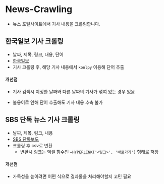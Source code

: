 # News-Crawling
- 뉴스 포털사이트에서 기사 내용을 크롤링합니다.

  

## 한국일보 기사 크롤링

- 날짜, 제목, 링크, 내용, 단어
- [한국일보](https://www.hankookilbo.com/Search?searchText=)
- 기사 크롤링 후, 해당 기사 내용에서  `konlpy` 이용해 단어 추출

#### 개선점

- 기사 검색시 지정한 날짜와 다른 날짜의 기사가 섞여 있는 경우 있음

- 불용어로 인해 단어 추출해도 기사 내용 추측 불가

  

  

## SBS 단독 뉴스 기사 크롤링

- 날짜, 제목, 링크, 내용
- [SBS 단독보도](https://news.sbs.co.kr/news/newsPlusList.do?themeId=10000000034&plink=TOPWORD&cooper=SBSNEWSEND)
- 크롤링 후 csv로 변환
  - 변환시 링크는 엑셀 함수인 `=HYPERLINK('<링크>', '바로가기')` 형태로 저장

#### 개선점

- 가독성을 높이려면 어떤 식으로 결과물을 처리해야할지 고민 필요
